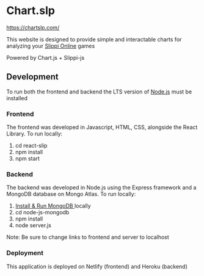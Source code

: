 # Chart.slp

https://chartslp.com/

This website is designed to provide simple and interactable charts for analyzing your <a href='https://slippi.gg/'>Slippi Online</a> games

Powered by Chart.js + Slippi-js

<h2>Development</h2>

To run both the frontend and backend the LTS version of <a href='https://nodejs.org/en/'>Node.js</a> must be installed

<h3>Frontend</h3>

The frontend was developed in Javascript, HTML, CSS, alongside the React Library. To run locally:

<ol>
  <li>cd react-slip</li>
  <li>npm install</li>
  <li>npm start</li>
</ol>

<h3>Backend</h3>
  
The backend was developed in Node.js using the Express framework and a MongoDB database on Mongo Atlas. To run locally:

<ol>
  <li><a href='https://docs.mongodb.com/manual/installation/'> Install & Run MongoDB </a>locally</li>  
  <li>cd node-js-mongodb</li>
  <li>npm install</li>
  <li>node server.js</li>
</ol>

Note: Be sure to change links to frontend and server to localhost 

<h3>Deployment</h3>

This application is deployed on Netlify (frontend) and Heroku (backend)
